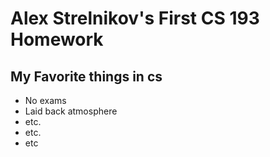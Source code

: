 # Alex Strelnikov's First CS 193 Homework

## My Favorite things in cs

-  No exams
-  Laid back atmosphere
-   etc.
-   etc.
-   etc
